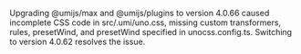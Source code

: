 Upgrading @umijs/max and @umijs/plugins to version 4.0.66 caused incomplete CSS code in src/.umi/uno.css, missing custom transformers, rules, presetWind, and presetWind specified in unocss.config.ts. Switching to version 4.0.62 resolves the issue.
